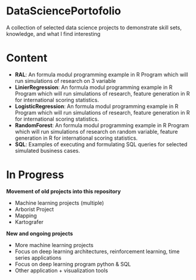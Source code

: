 # DataSciencePortofolio
A collection of selected data science projects to demonstrate skill sets, knowledge, and what I find interesting

# Content
* __RAL__: An formula modul programming example in R Program which will run simulations of research on 3 variable
* __LinierRegression__: An formula modul programming example in R Program which will run simulations of research, feature generation in R for international scoring statistics.
* __LogisticRegression__: An formula modul programming example in R Program which will run simulations of research, feature generation in R for international scoring statistics.
* __RandomForest__: An formula modul programming example in R Program which will run simulations of research on  random variable, feature generation in R for international scoring statistics.
* __SQL__: Examples of executing and formulating SQL queries for selected simulated business cases.

# In Progress
 __Movement of old projects into this repository__
 * Machine learning projects (multiple)
 * Arborist Project
 * Mapping
 * Kartografer 

__New and ongoing projects__
* More machine learning projects
* Focus on deep learning architectures, reinforcement learning, time series applications
* Focus on deep learning program python & SQL
* Other application + visualization tools
